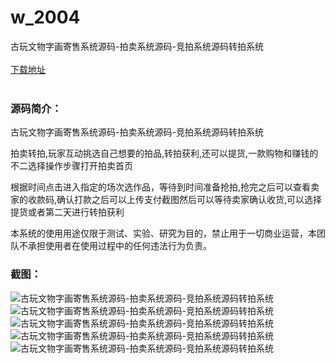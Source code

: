 # w_2004
古玩文物字画寄售系统源码-拍卖系统源码-竞拍系统源码转拍系统
<br/></br>
[下载地址](https://www.uuid2.com/2004.html "下载地址")
<br/></br>
<h3>源码简介：</h3>
<p>古玩文物字画寄售系统源码-拍卖系统源码-竞拍系统源码转拍系统<p>
<p>拍卖转拍,玩家互动挑选自己想要的拍品,转拍获利,还可以提货,一款购物和赚钱的不二选择操作步骤打开拍卖首页<p>
<p>根据时间点击进入指定的场次选作品，等待到时间准备抢拍,抢完之后可以查看卖家的收款码,确认打款之后可以上传支付截图然后可以等待卖家确认收货,可以选择提货或者第二天进行转拍获利<p>
<p>本系统的使用用途仅限于测试、实验、研究为目的，禁止用于一切商业运营，本团队不承担使用者在使用过程中的任何违法行为负责。<p>
<h3>截图：</h3>
<img src="https://www.uuid2.com/wp-content/uploads/img/202202/fe090d3258.jpg" alt="古玩文物字画寄售系统源码-拍卖系统源码-竞拍系统源码转拍系统"><img src="https://www.uuid2.com/wp-content/uploads/img/202202/6ee29cf240.jpg" alt="古玩文物字画寄售系统源码-拍卖系统源码-竞拍系统源码转拍系统"><img src="https://www.uuid2.com/wp-content/uploads/img/202202/6ee29cf678.jpg" alt="古玩文物字画寄售系统源码-拍卖系统源码-竞拍系统源码转拍系统"><img src="https://www.uuid2.com/wp-content/uploads/img/202202/4f7cab6864.jpg" alt="古玩文物字画寄售系统源码-拍卖系统源码-竞拍系统源码转拍系统"><img src="https://www.uuid2.com/wp-content/uploads/img/202202/4f7cab6296.jpg" alt="古玩文物字画寄售系统源码-拍卖系统源码-竞拍系统源码转拍系统">

